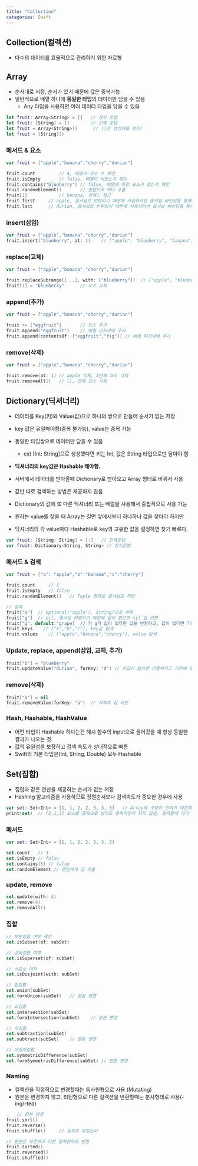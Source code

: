 ```yaml
---
title: "Collection"
categories: Swift
---
```

## Collection(컬렉션)
- 다수의 데이터를 효율적으로 관리하기 위한 자료형

## Array
- 순서대로 저장, 순서가 있기 때문에 값은 중복가능
- 일반적으로 배열 하나에 **동일한 타입**의 데이터만 담을 수 있음
    - Any 타입을 사용하면 여러 데이터 타입을 담을 수 있음

```swift
let fruit: Array<String> = []   // 정식 문법
let fruit: [String] = []        // 단축 문법
let fruit = Array<String>()      // ()은 생성자를 의미!
let fruit = [String]()
```

### 메서드 & 요소
```swift
var fruit = ["apple","banana","cherry","durian"]

fruit.count         // 4, 배열의 요소 수 확인
fruit.isEmpty       // false, 배열이 비었는지 확인
fruit.contains("blueberry") // false, 배열에 특정 요소가 있는지 확인
fruit.randomElement()       // 랜덤으로 하나 추출
fruit[1]            // banana, 인덱스 접근
fruit.first     // apple, 옵셔널로 반환되기 때문에 사용하려면 옵셔널 바인딩을 통해서 사용해야 함
fruit.last      // durian, 옵셔널로 반환되기 때문에 사용하려면 옵셔널 바인딩을 통해서 사용해야 함
```

### insert(삽입)
```swift
var fruit = ["apple","banana","cherry","durian"]
fruit.insert("blueberry", at: 1)    // ["apple", "blueberry", "banana", "cherry", "durian"]
```

### replace(교체)
```swift
var fruit = ["apple","banana","cherry","durian"]

fruit.replaceSubrange(1...1, with: ["blueberry"])  // ["apple", "blueberry", "cherry", "durian"]
fruit[1] = "blueberry"      // 요소 교체
```

### append(추가)
```swift
var fruit = ["apple","banana","cherry","durian"]

fruit += ["eggfruit"]       // 요소 추가
fruit.append("eggfruit")    // 배열 마지막에 추가
fruit.append(contentsOf: ["eggfruit","fig"]) // 배열 마지막에 추가
```

### remove(삭제)
```swift
var fruit = ["apple","banana","cherry","durian"]

fruit.remove(at: 1) // apple 삭제, 1번째 요소 삭제
fruit.removeAll()   // [], 전체 요소 삭제
```

## Dictionary(딕셔너리)
- 데이터를 Key(키)와 Value(값)으로 하나의 쌍으로 만들어 순서가 없는 저장
- key 값은 유일해야함(중복 불가능), value는 중복 가능
- 동일한 타입쌍으로 데이터만 담을 수 있음 
    - ex) [Int: String]으로 생성했다면 키는 Int, 값은 String 타입으로만 담아야 함 
- **딕셔너리의 key값은 Hashable 해야함.**
- 서버에서 데이터를 받아올때 Dictionary로 받아오고 Array 형태로 바꿔서 사용

- 값만 따로 검색하는 방법은 제공하지 않음
- Dictionary의 값에 또 다른 딕셔너리 또는 배열을 사용해서 중첩적으로 사용 가능
- 원하는 value를 찾을 때 Array는 길면 앞에서부터 하나하나 값을 찾아야 하지만
- 딕셔너리의 각 value마다 Hashable로 key의 고유한 값을 설정하면 찾기 빠르다.

```swift
var fruit: [String: String] = [:]   // 단축문법
var fruit: Dictionary<String, String> // 정식문법
```

### 메서드 & 검색
```swift
var fruit = ["a": "apple","b":"banana","c":"cherry"]

fruit.count     // 3
fruit.isEmpty   // false
fruit.randomElement()   // Tuple 형태로 옵셔널로 리턴

// 검색
fruit["a"]  // Optional("apple"), String?으로 반환
fruit["g"]  // nil, 옵셔널 타입이기 때문에 값이 없으면 nil 값 반환
fruit["g", default:"grape]  // 키 g가 값이 있다면 값을 반환하고, 값이 없다면 기본값 grape 반환
fruit.keys    // ["a","b","c"], key값 탐색
fruit.values    // ["apple","banana","cherry"], value 탐색

```

### Update, replace, append(삽입, 교체, 추가)
```swift
fruit["b"] = "blueberry"
fruit.updateValue("durian", forKey: "d") // 키값이 없으면 만들어지고 기존에 있었다면 덮어써짐
```

### remove(삭제)
```swift
fruit["a"] = nil
fruit.removeValue(forKey: "a")  // 삭제후 값 리턴
```

### Hash, Hashable, HashValue
- 어떤 타입이 Hashable 하다는건 해시 함수의 input으로 들어갔을 때 항상 동일한 결과가 나오는 것.
- 값의 유일성을 보장하고 검색 속도가 상대적으로 빠름
- Swift의 기본 타입은(Int, String, Double) 모두 Hashable

## Set(집합)
- 집합과 같은 연산을 제공하는 순서가 없는 저장
- Hashing 알고리즘을 사용하므로 정렬순서보다 검색속도가 중요한 경우에 사용

```swift
var set: Set<Int> = [1, 1, 2, 2, 3, 3, 3]   // Array와 구분이 안되기 때문에 생성시 타입 선언을 꼭 해야함
print(set)  // [2,1,3] 요소를 중복으로 넣어도 중복저장이 되지 않음, 출력할때 마다 순서가 바뀜
```

### 메서드
```swift
var set: Set<Int> = [1, 1, 2, 2, 3, 3, 3]

set.count   // 3
set.isEmpty // false
set.contains(5) // false
set.randomElement // 랜덤하게 값 추출
```

### update, remove
```swift
set.update(with: 4)
set.remove(4)
set.removeAll()
```

### 집합
```swift
// 부분집합 여부 확인
set.isSubset(of: subSet)

// 상위집합 여부
set.isSuperset(of: subSet)

// 서로소 여부
set.isDisjoint(with: subSet)

// 합집합
set.union(subSet)
set.formUnion(subSet)   // 원본 변경

// 교집합
set.intersection(subSet)
set.formIntersection(subSet)    // 원본 변경

// 차집합
set.subtraction(subSet)
set.subtract(subSet)    // 원본 변경

// 대칭차집합
set.symmetricDifference(subSet)
set.formSymmetricDifference(subSet) // 원본 변경
```

### Naming
- 컬렉션을 직접적으로 변경할때는 동사원형으로 사용 (Mutating)
- 원본은 변경하지 않고, 리턴형으로 다른 컬렉션을 반환할때는 분사형태로 사용(-ing/-ted)

```swift
    // 원본 변경
fruit.sort()
fruit.reverse()
fruit.shuffle()     // 임의로 뒤섞는다

// 원본은 보존하고 다른 컬렉션으로 반환
fruit.sorted() 
fruit.reversed()
fruit.shuffled()
```
